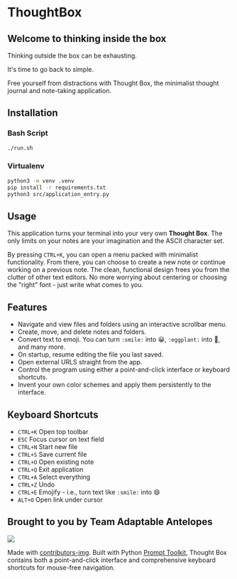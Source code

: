 # ThoughtBox

## Welcome to thinking inside the box
Thinking outside the box can be exhausting.

It's time to go back to simple.

Free yourself from distractions with Thought Box, the minimalist thought journal and note-taking application.

## Installation

### Bash Script
```bash
./run.sh
```

### Virtualenv
```bash
python3 -m venv .venv
pip install -r requirements.txt
python3 src/application_entry.py
```
## Usage

This application turns your terminal into your very own **Thought Box**. The only limits on your notes are your imagination and the ASCII character set.

By pressing `CTRL+K`, you can open a menu packed with minimalist functionality.
From there, you can choose to create a new note or continue working on a previous note.
The clean, functional design frees you from the clutter of other text editors.
No more worrying about centering or choosing the "right" font - just write what comes to you.

## Features
- Navigate and view files and folders using an interactive scrollbar menu.
- Create, move, and delete notes and folders.
- Convert text to emoji. You can turn `:smile:` into 😀, `:eggplant:` into 🍆, and many more.
- On startup, resume editing the file you last saved.
- Open external URLS straight from the app.
- Control the program using either a point-and-click interface or keyboard shortcuts.
- Invent your own color schemes and apply them persistently to the interface.

## Keyboard Shortcuts
- `CTRL+K` Open top toolbar
- `ESC` Focus cursor on text field
- `CTRL+N` Start new file
- `CTRL+S` Save current file
- `CTRL+O` Open existing note
- `CTRL+Q` Exit application
- `CTRL+A` Select everything
- `CTRL+Z` Undo
- `CTRL+E` Emojify - i.e., turn text like `:smile:` into :smile:
- `ALT+O` Open link under cursor

## Brought to you by Team Adaptable Antelopes

<a href="https://github.com/BoraxTheClean/adaptable-antelopes/graphs/contributors">
  <img src="https://contrib.rocks/image?repo=BoraxTheClean/adaptable-antelopes" />
</a>

Made with [contributors-img](https://contrib.rocks).
Built with Python [Prompt Toolkit](https://github.com/prompt-toolkit/python-prompt-toolkit), Thought Box contains both a point-and-click interface and comprehensive keyboard shortcuts for mouse-free navigation.
